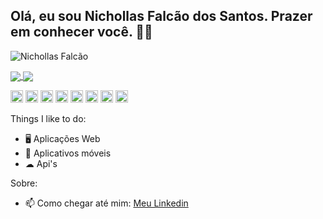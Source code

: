 ## Olá, eu sou Nichollas Falcão dos Santos. Prazer em conhecer você. 👋🏻 

<p align="left"> <img src="https://komarev.com/ghpvc/?username=nychollas09" alt="Nichollas Falcão" /> </p>

<p align="left">
  <a href="https://github.com/anuraghazra/github-readme-stats">
    <img
      align="center"
      src="https://github-readme-stats.anuraghazra1.vercel.app/api?username=nychollas09&show_icons=true&hide_border=true&count_private=true&show_icons=true&custom_title=Github%20Status&hide=issues&layout=compact"
    />
  </a>
  <a href="https://github.com/anuraghazra/github-readme-stats">
    <img
      align="center"
      src="https://github-readme-stats.vercel.app/api/top-langs/?username=nychollas09&layout=compact&show_icons=true&hide_border=true"
    />
  </a>
</p>

<p align="left">
  <img src="https://devicon.dev/devicon.git/icons/angularjs/angularjs-original.svg" alt="angular" width="20" height="20"/>
  <img src="https://devicons.github.io/devicon/devicon.git/icons/react/react-original-wordmark.svg" alt="react" width="20" height="20"/>
  <img src="https://devicons.github.io/devicon/devicon.git/icons/css3/css3-original-wordmark.svg" alt="css3"  width="20" height="20"/>
  <img src="https://devicons.github.io/devicon/devicon.git/icons/html5/html5-original-wordmark.svg" alt="html5"  width="20" height="20"/>
  <img src="https://devicons.github.io/devicon/devicon.git/icons/javascript/javascript-original.svg" alt="javascript" width="20" height="20"/>
  <img src="https://devicon.dev/devicon.git/icons/typescript/typescript-original.svg" alt="typescript" width="20" height="20"/>
  <img src="https://devicons.github.io/devicon/devicon.git/icons/postgresql/postgresql-original-wordmark.svg" alt="postgresql" width="20" height="20"/>
  <img src="https://devicons.github.io/devicon/devicon.git/icons/nodejs/nodejs-original.svg" alt="nodejs" width="20" height="20"/></p><p align="center">
</p>

Things I like to do:
- 🖥 Aplicações Web
- 📱 Aplicativos móveis
- ☁ Api's

Sobre:
- 📫 Como chegar até mim: [Meu Linkedin](https://www.linkedin.com/in/nichollas-falcao/)
